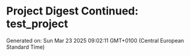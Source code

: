# Project Digest Continued: test_project
Generated on: Sun Mar 23 2025 09:02:11 GMT+0100 (Central European Standard Time)

